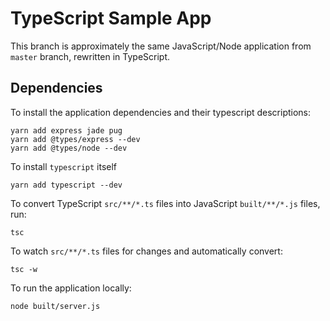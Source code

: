 # TypeScript Sample App

This branch is approximately the same JavaScript/Node application from `master` branch, rewritten in TypeScript.

## Dependencies

To install the application dependencies and their typescript descriptions:

```plain
yarn add express jade pug
yarn add @types/express --dev
yarn add @types/node --dev
```

To install `typescript` itself

```plain
yarn add typescript --dev
```

To convert TypeScript `src/**/*.ts` files into JavaScript `built/**/*.js` files, run:

```plain
tsc
```

To watch `src/**/*.ts` files for changes and automatically convert:

```plain
tsc -w
```

To run the application locally:

```plain
node built/server.js
```